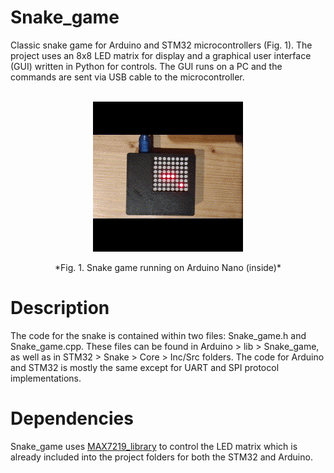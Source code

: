 # Snake_game
Classic snake game for Arduino and STM32 microcontrollers (Fig. 1). The project uses an 8x8 LED matrix for display and a graphical user interface (GUI) written in Python for controls. The GUI runs on a PC and the commands are sent via USB cable to the microcontroller.
<br></br>
<p align="center">
  <img src="https://github.com/dariusur/Snake_game/blob/main/Snake_game.gif">
</p>
<p align="center">
  *Fig. 1. Snake game running on Arduino Nano (inside)*
</p>

# Description
The code for the snake is contained within two files: Snake_game.h and Snake_game.cpp. These files can be found in Arduino > lib > Snake_game, as well as in STM32 > Snake > Core > Inc/Src folders. The code for Arduino and STM32 is mostly the same except for UART and SPI protocol implementations.

# Dependencies
Snake_game uses [MAX7219_library](https://github.com/dariusur/MAX7219_library) to control the LED matrix which is already included into the project folders for both the STM32 and Arduino.


